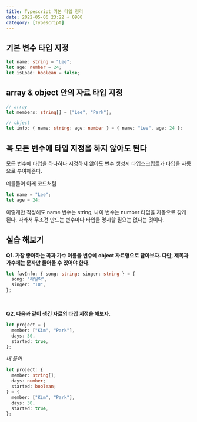 ```yaml
---
title: Typescript 기본 타입 정리
date: 2022-05-06 23:22 + 0900
category: [Typescript]
---
```


## 기본 변수 타입 지정

```ts
let name: string = "Lee";
let age: number = 24;
let isLoad: boolean = false;
```

## array & object 안의 자료 타입 지정

```ts
// array
let members: string[] = ["Lee", "Park"];

// object
let info: { name: string; age: number } = { name: "Lee", age: 24 };
```

## 꼭 모든 변수에 타입 지정을 하지 않아도 된다

모든 변수에 타입을 하나하나 지정하지 않아도 변수 생성시 타입스크립트가 타입을 자동으로 부여해준다.

예를들어 아래 코드처럼

```ts
let name = "Lee";
let age = 24;
```

이렇게만 작성해도 name 변수는 string, 나이 변수는 number 타입을 자동으로 갖게 된다. 따라서 무조건 만드는 변수마다 타입을 명시할 필요는 없다는 것이다.

## 실습 해보기

**Q1. 가장 좋아하는 곡과 가수 이름을 변수에 object 자료형으로 담아보자. 다만, 제목과 가수에는 문자만 들어올 수 있어야 한다.**

```ts
let favInfo: { song: string; singer: string } = {
  song: "라일락",
  singer: "IU",
};
```

<br>

**Q2. 다음과 같이 생긴 자료의 타입 지정을 해보자.**

```ts
let project = {
  member: ["Kim", "Park"],
  days: 30,
  started: true,
};
```

_내 풀이_

```ts
let project: {
  member: string[];
  days: number;
  started: boolean;
} = {
  member: ["Kim", "Park"],
  days: 30,
  started: true,
};
```
